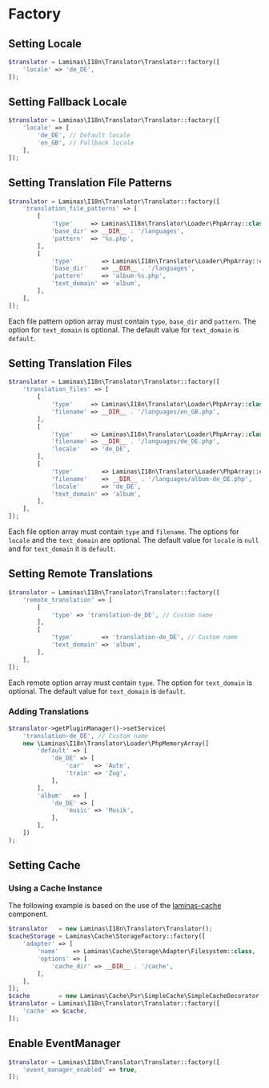 # Factory

## Setting Locale

```php
$translator = Laminas\I18n\Translator\Translator::factory([
    'locale' => 'de_DE',
]);
```

## Setting Fallback Locale

```php
$translator = Laminas\I18n\Translator\Translator::factory([
    'locale' => [
        'de_DE', // Default locale
        'en_GB', // Fallback locale
    ],
]);
```

## Setting Translation File Patterns

```php
$translator = Laminas\I18n\Translator\Translator::factory([
    'translation_file_patterns' => [
        [
            'type'     => Laminas\I18n\Translator\Loader\PhpArray::class,
            'base_dir' => __DIR__ . '/languages',
            'pattern'  => '%s.php',
        ],
        [
            'type'        => Laminas\I18n\Translator\Loader\PhpArray::class,
            'base_dir'    => __DIR__ . '/languages',
            'pattern'     => 'album-%s.php',
            'text_domain' => 'album',
        ],
    ],
]);
```

Each file pattern option array must contain `type`, `base_dir` and `pattern`.
The option for `text_domain` is optional. The default value for `text_domain` is
`default`.

## Setting Translation Files

```php
$translator = Laminas\I18n\Translator\Translator::factory([
    'translation_files' => [
        [
            'type'     => Laminas\I18n\Translator\Loader\PhpArray::class,
            'filename' => __DIR__ . '/languages/en_GB.php',
        ],
        [
            'type'     => Laminas\I18n\Translator\Loader\PhpArray::class,
            'filename' => __DIR__ . '/languages/de_DE.php',
            'locale'   => 'de_DE',
        ],
        [
            'type'        => Laminas\I18n\Translator\Loader\PhpArray::class,
            'filename'    => __DIR__ . '/languages/album-de_DE.php',
            'locale'      => 'de_DE',
            'text_domain' => 'album',
        ],
    ],
]);
```

Each file option array must contain `type` and `filename`. The options for
`locale` and the `text_domain` are optional. The default value for `locale` is
`null` and for `text_domain` it is `default`.

## Setting Remote Translations

```php
$translator = Laminas\I18n\Translator\Translator::factory([
    'remote_translation' => [
        [
            'type' => 'translation-de_DE', // Custom name
        ],
        [
            'type'        => 'translation-de_DE', // Custom name
            'text_domain' => 'album',
        ],
    ],
]);
```

Each remote option array must contain `type`. The option for `text_domain` is
optional. The default value for `text_domain` is `default`.

### Adding Translations

```php
$translator->getPluginManager()->setService(
    'translation-de_DE', // Custom name
    new \Laminas\I18n\Translator\Loader\PhpMemoryArray([
        'default' => [
            'de_DE' => [
                'car'   => 'Auto',
                'train' => 'Zug',
            ],
        ],
        'album'   => [
            'de_DE' => [
                'music' => 'Musik',
            ],
        ],
    ])
);
```

## Setting Cache

### Using a Cache Instance

The following example is based on the use of the
[laminas-cache](https://docs.laminas.dev/laminas-cache/) component.

```php
$translator   = new Laminas\I18n\Translator\Translator();
$cacheStorage = Laminas\Cache\StorageFactory::factory([
    'adapter' => [
        'name'    => Laminas\Cache\Storage\Adapter\Filesystem::class,
        'options' => [
            'cache_dir' => __DIR__ . '/cache',
        ],
    ],
]);
$cache        = new Laminas\Cache\Psr\SimpleCache\SimpleCacheDecorator(cacheStorage);
$translator = Laminas\I18n\Translator\Translator::factory([
    'cache' => $cache,
]);
```

## Enable EventManager

```php
$translator = Laminas\I18n\Translator\Translator::factory([
    'event_manager_enabled' => true,
]);
```
